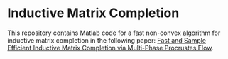 # Inductive Matrix Completion
This repository contains Matlab code for a fast non-convex algorithm for inductive matrix completion in the following paper: [Fast and Sample Efficient Inductive Matrix Completion via Multi-Phase Procrustes Flow](https://arxiv.org/pdf/1803.01233.pdf).
